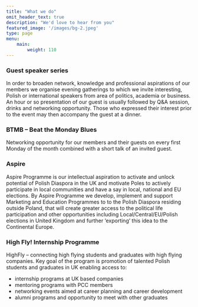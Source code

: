 ```yaml
---
title: "What we do"
omit_header_text: true
description: "We'd love to hear from you"
featured_image: '/images/bg-2.jpeg'
type: page
menu:
    main:
        weight: 110
---
```


### Guest speaker series

In order to broaden network, knowledge and professional aspirations of our members we organise evening gatherings to which we invite interesting, Polish or international speakers from area of politics, academia or business. An hour or so presentation of our guest is usually followed by Q&A session, drinks and networking opportunity. Those who expressed their interest prior to the event may then accompany the guest at a dinner.

### BTMB – Beat the Monday Blues

Networking opportunity for our members and their guests on every first Monday of the month combined with a short talk of an invited guest.

### Aspire

Aspire Programme is our intellectual aspiration to activate and unlock potential of Polish Diaspora in the UK and motivate Poles to actively participate in local communities and have a say in local, national and EU elections.
By Aspire Programme we develop, implement and support Marketing and Education Programmes to to the Polish Diaspora residing outside Poland, that will create greater access to the political life participation and other opportunities including Local/Central/EU/Polish elections in United Kingdom and further ‘exporting’ this idea to the Continental Europe.

### High Fly! Internship Programme

HighFly – connecting high flying students and graduates with high flying companies.
Key goal of the program is promotion of talented Polish students and graduates in UK enabling access to:
- internship programs at UK based companies
- mentoring programs with PCC members
- networking events aimed at career planning and career development
- alumni programs and opportunity to meet with other graduates